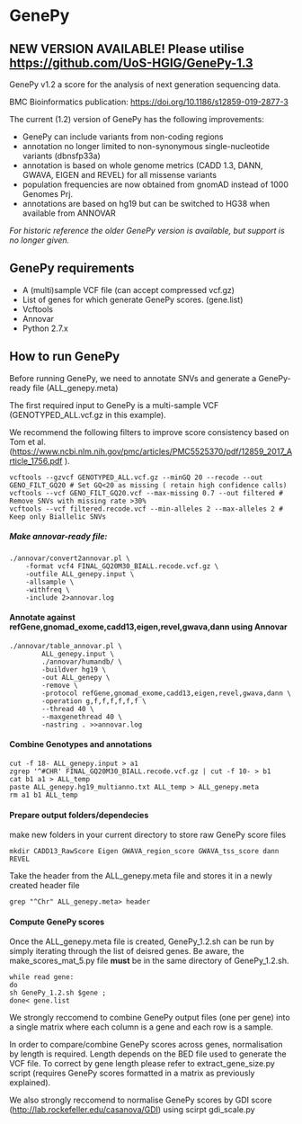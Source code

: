 # GenePy

## NEW VERSION AVAILABLE! Please utilise https://github.com/UoS-HGIG/GenePy-1.3 


GenePy v1.2 a score for the analysis of next generation sequencing data.

BMC Bioinformatics publication: https://doi.org/10.1186/s12859-019-2877-3

The current (1.2) version of GenePy has the following improvements:
- GenePy can include variants from non-coding regions
- annotation no longer limited to non-synonymous single-nucleotide variants (dbnsfp33a)
- annotation is based on whole genome metrics (CADD 1.3, DANN, GWAVA, EIGEN and REVEL) for all missense variants
- population frequencies are now obtained from gnomAD instead of 1000 Genomes Prj.
- annotations are based on hg19 but can be switched to HG38 when available from ANNOVAR

*For historic reference the older GenePy version is available, but support is no longer given.*

## GenePy requirements
* A (multi)sample VCF file (can accept compressed vcf.gz)
* List of genes for which generate GenePy scores. (gene.list)
* Vcftools
* Annovar
* Python 2.7.x

## How to run GenePy
Before running GenePy, we need to annotate SNVs and generate a GenePy-ready file (ALL_genepy.meta)

The first required input to GenePy is a multi-sample VCF (GENOTYPED_ALL.vcf.gz in this example). 

We recommend the following filters to improve score consistency based on Tom et al. (https://www.ncbi.nlm.nih.gov/pmc/articles/PMC5525370/pdf/12859_2017_Article_1756.pdf ).
```
vcftools --gzvcf GENOTYPED_ALL.vcf.gz --minGQ 20 --recode --out GENO_FILT_GQ20 # Set GQ<20 as missing ( retain high confidence calls)
vcftools --vcf GENO_FILT_GQ20.vcf --max-missing 0.7 --out filtered # Remove SNVs with missing rate >30%
vcftools --vcf filtered.recode.vcf --min-alleles 2 --max-alleles 2 # Keep only Biallelic SNVs 
````
##### Make annovar-ready file:
```
./annovar/convert2annovar.pl \
	-format vcf4 FINAL_GQ20M30_BIALL.recode.vcf.gz \
	-outfile ALL_genepy.input \
	-allsample \
	-withfreq \
	-include 2>annovar.log
```
#### Annotate against refGene,gnomad_exome,cadd13,eigen,revel,gwava,dann using Annovar
```
./annovar/table_annovar.pl \
        ALL_genepy.input \
        ./annovar/humandb/ \
        -buildver hg19 \
        -out ALL_genepy \
        -remove \
        -protocol refGene,gnomad_exome,cadd13,eigen,revel,gwava,dann \
        -operation g,f,f,f,f,f,f \
        --thread 40 \
        --maxgenethread 40 \
        -nastring . >>annovar.log
```
#### Combine Genotypes and annotations
```
cut -f 18- ALL_genepy.input > a1
zgrep '^#CHR' FINAL_GQ20M30_BIALL.recode.vcf.gz | cut -f 10- > b1
cat b1 a1 > ALL_temp
paste ALL_genepy.hg19_multianno.txt ALL_temp > ALL_genepy.meta
rm a1 b1 ALL_temp
```
#### Prepare output folders/dependecies
make new folders in your current directory to store raw GenePy score files
```
mkdir CADD13_RawScore Eigen GWAVA_region_score GWAVA_tss_score dann REVEL
```
Take the header from the ALL_genepy.meta file and stores it in a newly created header file
```
grep "^Chr" ALL_genepy.meta> header
```

#### Compute GenePy scores
Once the ALL_genepy.meta file is created, GenePy_1.2.sh can be run by simply iterating through the list of deisred genes. Be aware, the make_scores_mat_5.py file **must** be in the same directory of GenePy_1.2.sh.

```
while read gene:
do
sh GenePy_1.2.sh $gene ;
done< gene.list

````

We strongly reccomend to combine GenePy output files (one per gene) into a single matrix where each column is a gene and each row is a sample.

In order to compare/combine GenePy scores across genes, normalisation by length is required. Length depends on the BED file used to generate the VCF file. To correct by gene length please refer to extract_gene_size.py script (requires GenePy scores formatted in a matrix as previously explained).

We also strongly reccomend to normalise GenePy scores by GDI score (http://lab.rockefeller.edu/casanova/GDI) using scirpt gdi_scale.py
